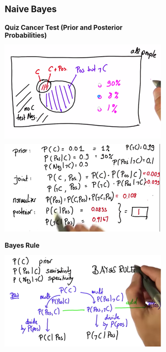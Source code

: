 # Naive Bayes

## Quiz Cancer Test (Prior and Posterior Probabilities)

![Problem](images/cancer-problem.png)

![Prior and Posterior Probabilities (solution)](images/prior-posterior-probabilities.png)

## Bayes Rule

![Bayes Rule](images/bayes-rule.png)